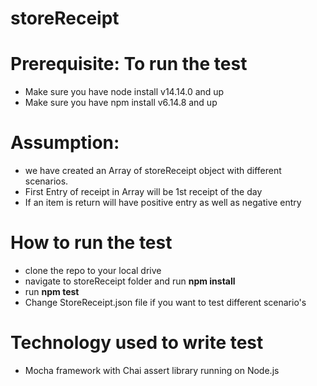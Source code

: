# storeReceipt

# Prerequisite: To run the test
- Make sure you have node install v14.14.0 and up
- Make sure you have npm install v6.14.8 and up

# Assumption:
- we have created an Array of storeReceipt object with different scenarios. 
- First Entry of receipt in Array will be 1st receipt of the day
- If an item is return will have positive entry as well as negative entry


# How to run the test
- clone the repo to your local drive
- navigate to storeReceipt folder and run **npm install**
- run **npm test**
- Change StoreReceipt.json file if you want to test different scenario's

# Technology used to write test
- Mocha framework with Chai assert library running on Node.js

